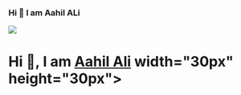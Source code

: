### Hi 👋 I am Aahil ALi
<img src="https://github.com/ashutosh1919/ashutosh1919/blob/master/linkedin_banner.png" />
<h1>Hi 👋, I am <a href="https://ashutoshhathidara.com/">Aahil Ali</a> width="30px" height="30px"></h1>

<!--
**AahilAliCodes/AahilAliCodes** is a ✨ _special_ ✨ repository because its `README.md` (this file) appears on your GitHub profile.

Here are some ideas to get you started:

- 🔭 I’m currently working on ...
- 🌱 I’m currently learning ...
- 👯 I’m looking to collaborate on ...
- 🤔 I’m looking for help with ...
- 💬 Ask me about ...
- 📫 How to reach me: ...
- 😄 Pronouns: ...
- ⚡ Fun fact: ...
-->
